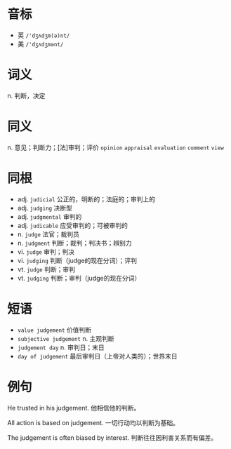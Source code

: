 # 音标

- 英 `/'dʒʌdʒm(ə)nt/`
- 美 `/'dʒʌdʒmənt/`

# 词义

n. 判断，决定


# 同义

n. 意见；判断力；[法]审判；评价
`opinion` `appraisal` `evaluation` `comment` `view`

# 同根

- adj. `judicial` 公正的，明断的；法庭的；审判上的
- adj. `judging` 决断型
- adj. `judgmental` 审判的
- adj. `judicable` 应受审判的；可被审判的
- n. `judge` 法官；裁判员
- n. `judgment` 判断；裁判；判决书；辨别力
- vi. `judge` 审判；判决
- vi. `judging` 判断（judge的现在分词）；评判
- vt. `judge` 判断；审判
- vt. `judging` 判断；审判（judge的现在分词）

# 短语

- `value judgement` 价值判断
- `subjective judgement` n. 主观判断
- `judgement day` n. 审判日；末日
- `day of judgement` 最后审判日（上帝对人类的）；世界末日

# 例句

He trusted in his judgement.
他相信他的判断。

All action is based on judgement.
一切行动均以判断为基础。

The judgement is often biased by interest.
判断往往因利害关系而有偏差。


